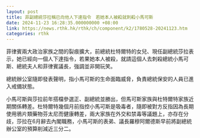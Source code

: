 ```yaml
---
layout: post
title: 菲副總統莎拉稱已向他人下達指令　若她本人被殺就刺殺小馬可斯
date: 2024-11-23 16:28:35.000000000 +08:00
link: https://news.rthk.hk/rthk/ch/component/k2/1780528-20241123.htm
categories: rthk
---
```


菲律賓兩大政治家族之間的裂痕擴大，前總統杜特爾特的女兒、現任副總統莎拉表示，她已經向一個人下達指令，若果她本人被殺，就請這個人去刺殺總統小馬可斯、總統夫人和菲律賓議長，強調並非開玩笑。

總統辦公室隨即發表聲明，指小馬可斯的生命面臨威脅，負責總統保安的人員已進入戒備狀態。

小馬可斯與莎拉前年搭檔參選正、副總統並勝出，但馬可斯家族與杜特爾特家族近期關係轉差。杜特爾特幾個月前指控小馬可斯是吸毒者，隨即被對方反指因為長期使用鴉片類藥物芬太尼而健康轉差，兩大家族在外交和禁毒等議題上，亦存在分歧，莎拉在6月辭去內閣職務，小馬可斯的表弟、議長羅穆阿爾德斯早前將副總統辦公室的預算削減近三分二。
